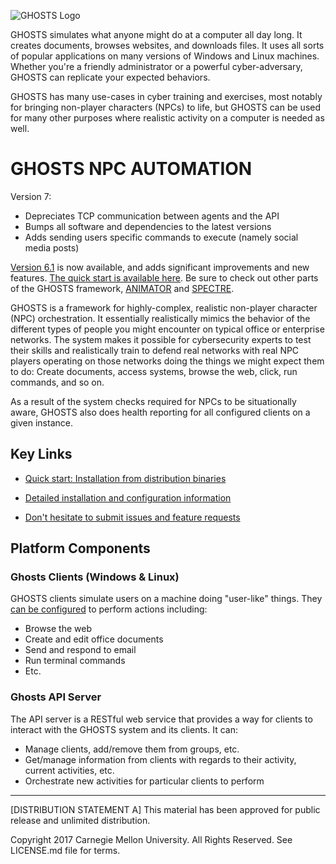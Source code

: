 ![GHOSTS Logo](https://github.com/cmu-sei/GHOSTS/blob/master/assets/ghosts-logo.jpg)

GHOSTS simulates what anyone might do at a computer all day long. It creates documents, browses websites, and downloads files. It uses all sorts of popular applications on many versions of Windows and Linux machines. Whether you're a friendly administrator or a powerful cyber-adversary, GHOSTS can replicate your expected behaviors.

GHOSTS has many use-cases in cyber training and exercises, most notably for bringing non-player characters (NPCs) to life, but GHOSTS can be used for many other purposes where realistic activity on a computer is needed as well.

# GHOSTS NPC AUTOMATION

Version 7:

- Depreciates TCP communication between agents and the API
- Bumps all software and dependencies to the latest versions
- Adds sending users specific commands to execute (namely social media posts)

[Version 6.1](https://github.com/cmu-sei/GHOSTS/wiki/v6.1.0-RELEASE-Notes) is now available, and adds significant improvements and new features. [The quick start is available here](https://github.com/cmu-sei/GHOSTS/wiki/Installation-from-distribution-binaries). Be sure to check out other parts of the GHOSTS framework, [ANIMATOR](https://github.com/cmu-sei/GHOSTS-ANIMATOR) and [SPECTRE](https://github.com/cmu-sei/GHOSTS-SPECTRE).

GHOSTS is a framework for highly-complex, realistic non-player character (NPC) orchestration. It essentially realistically mimics the behavior of the different types of people you might encounter on  typical office or enterprise networks. The system makes it possible for cybersecurity experts to test their skills and realistically train to defend real networks with real NPC players operating on those networks doing the things we might expect them to do: Create documents, access systems, browse the web, click, run commands, and so on.

As a result of the system checks required for NPCs to be situationally aware, GHOSTS also does health reporting for all configured clients on a given instance.

## Key Links

* [Quick start: Installation from distribution binaries](https://github.com/cmu-sei/GHOSTS/wiki/Installation-from-distribution-binaries)

* [Detailed installation and configuration information](https://github.com/cmu-sei/GHOSTS/wiki)

* [Don't hesitate to submit issues and feature requests](https://github.com/cmu-sei/GHOSTS/issues)

## Platform Components

### Ghosts Clients (Windows & Linux)

GHOSTS clients simulate users on a machine doing "user-like" things. They [can be configured](https://github.com/cmu-sei/GHOSTS/wiki/Configuring-the-Windows-Client) to perform actions including:

* Browse the web
* Create and edit office documents
* Send and respond to email
* Run terminal commands
* Etc.

### Ghosts API Server

The API server is a RESTful web service that provides a way for clients to interact with the GHOSTS system and its clients. It can:

* Manage clients, add/remove them from groups, etc.
* Get/manage information from clients with regards to their activity, current activities, etc.
* Orchestrate new activities for particular clients to perform

---

[DISTRIBUTION STATEMENT A] This material has been approved for public release and unlimited distribution.

Copyright 2017 Carnegie Mellon University. All Rights Reserved. See LICENSE.md file for terms.
